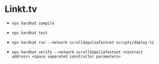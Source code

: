 # Linkt.tv

- `npx hardhat compile`
- `npx hardhat test`

- `npx hardhat run --network scrollSepoliaTestnet scripts/deploy.ts`
- `npx hardhat verify --network scrollSepoliaTestnet <contract address> <space separated constructor parameters>`

